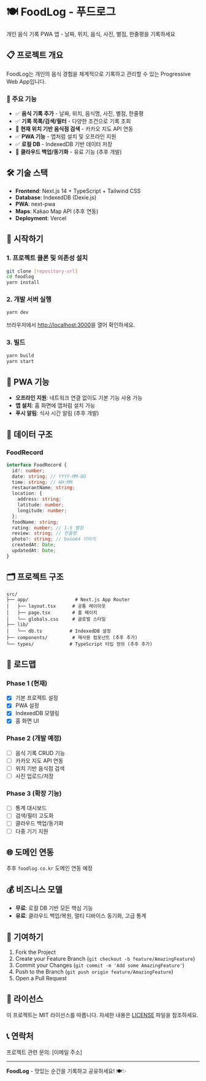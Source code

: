 # 🍽️ FoodLog - 푸드로그

개인 음식 기록 PWA 앱 - 날짜, 위치, 음식, 사진, 별점, 한줄평을 기록하세요

## 📋 프로젝트 개요

FoodLog는 개인의 음식 경험을 체계적으로 기록하고 관리할 수 있는 Progressive Web App입니다.

### 🎯 주요 기능

- ✅ **음식 기록 추가** - 날짜, 위치, 음식명, 사진, 별점, 한줄평
- ✅ **기록 목록/검색/필터** - 다양한 조건으로 기록 조회
- 🔄 **현재 위치 기반 음식점 검색** - 카카오 지도 API 연동
- ✅ **PWA 기능** - 앱처럼 설치 및 오프라인 지원
- ✅ **로컬 DB** - IndexedDB 기반 데이터 저장
- 🔄 **클라우드 백업/동기화** - 유료 기능 (추후 개발)

## 🛠️ 기술 스택

- **Frontend**: Next.js 14 + TypeScript + Tailwind CSS
- **Database**: IndexedDB (Dexie.js)
- **PWA**: next-pwa
- **Maps**: Kakao Map API (추후 연동)
- **Deployment**: Vercel

## 🚀 시작하기

### 1. 프로젝트 클론 및 의존성 설치

```bash
git clone [repository-url]
cd foodlog
yarn install
```

### 2. 개발 서버 실행

```bash
yarn dev
```

브라우저에서 [http://localhost:3000](http://localhost:3000)을 열어 확인하세요.

### 3. 빌드

```bash
yarn build
yarn start
```

## 📱 PWA 기능

- **오프라인 지원**: 네트워크 연결 없이도 기본 기능 사용 가능
- **앱 설치**: 홈 화면에 앱처럼 설치 가능
- **푸시 알림**: 식사 시간 알림 (추후 개발)

## 💾 데이터 구조

### FoodRecord

```typescript
interface FoodRecord {
  id?: number;
  date: string; // YYYY-MM-DD
  time: string; // HH:MM
  restaurantName: string;
  location: {
    address: string;
    latitude: number;
    longitude: number;
  };
  foodName: string;
  rating: number; // 1-5 별점
  review: string; // 한줄평
  photo?: string; // base64 이미지
  createdAt: Date;
  updatedAt: Date;
}
```

## 🗂️ 프로젝트 구조

```
src/
├── app/                 # Next.js App Router
│   ├── layout.tsx      # 공통 레이아웃
│   ├── page.tsx        # 홈 페이지
│   └── globals.css     # 글로벌 스타일
├── lib/
│   └── db.ts          # IndexedDB 설정
├── components/         # 재사용 컴포넌트 (추후 추가)
└── types/             # TypeScript 타입 정의 (추후 추가)
```

## 🔮 로드맵

### Phase 1 (현재)

- [x] 기본 프로젝트 설정
- [x] PWA 설정
- [x] IndexedDB 모델링
- [x] 홈 화면 UI

### Phase 2 (개발 예정)

- [ ] 음식 기록 CRUD 기능
- [ ] 카카오 지도 API 연동
- [ ] 위치 기반 음식점 검색
- [ ] 사진 업로드/저장

### Phase 3 (확장 기능)

- [ ] 통계 대시보드
- [ ] 검색/필터 고도화
- [ ] 클라우드 백업/동기화
- [ ] 다중 기기 지원

## 🌐 도메인 연동

추후 `foodlog.co.kr` 도메인 연동 예정

## 💰 비즈니스 모델

- **무료**: 로컬 DB 기반 모든 핵심 기능
- **유료**: 클라우드 백업/복원, 멀티 디바이스 동기화, 고급 통계

## 🤝 기여하기

1. Fork the Project
2. Create your Feature Branch (`git checkout -b feature/AmazingFeature`)
3. Commit your Changes (`git commit -m 'Add some AmazingFeature'`)
4. Push to the Branch (`git push origin feature/AmazingFeature`)
5. Open a Pull Request

## 📄 라이선스

이 프로젝트는 MIT 라이선스를 따릅니다. 자세한 내용은 [LICENSE](LICENSE) 파일을 참조하세요.

## 📞 연락처

프로젝트 관련 문의: [이메일 주소]

---

**FoodLog** - 맛있는 순간을 기록하고 공유하세요! 🍽️✨
